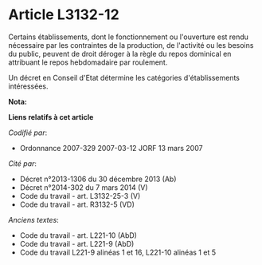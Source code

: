 # Article L3132-12

Certains établissements, dont le fonctionnement ou l'ouverture est rendu nécessaire par les contraintes de la production, de
l'activité ou les besoins du public, peuvent de droit déroger à la règle du repos dominical en attribuant le repos
hebdomadaire par roulement.

Un décret en Conseil d'Etat détermine les catégories d'établissements intéressées.

**Nota:**



**Liens relatifs à cet article**

_Codifié par_:

  - Ordonnance 2007-329 2007-03-12 JORF 13 mars 2007

_Cité par_:

  - Décret n°2013-1306 du 30 décembre 2013 (Ab)
  - Décret n°2014-302 du 7 mars 2014 (V)
  - Code du travail - art. L3132-25-3 (V)
  - Code du travail - art. R3132-5 (VD)

_Anciens textes_:

  - Code du travail - art. L221-10 (AbD)
  - Code du travail - art. L221-9 (AbD)
  - Code du travail L221-9 alinéas 1 et 16, L221-10 alinéas 1 et 5
